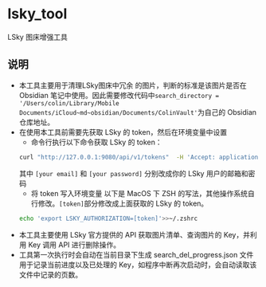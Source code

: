 # lsky_tool
LSky 图床增强工具

## 说明
- 本工具主要用于清理LSky图床中冗余 的图片，判断的标准是该图片是否在 Obsidian 笔记中使用。因此需要修改代码中`search_directory = '/Users/colin/Library/Mobile Documents/iCloud~md~obsidian/Documents/ColinVault'`为自己的 Obsidian 仓库地址。
- 在使用本工具前需要先获取 LSky 的 token，然后在环境变量中设置
    - 命令行执行以下命令获取 LSky 的 token：
    ```bash
    curl "http://127.0.0.1:9080/api/v1/tokens"  -H 'Accept: application/json' -d 'email=[your email]&password=[your password]'
    ```
    其中 `[your email]` 和 `[your password]` 分别改成你的 LSky 用户的邮箱和密码
    - 将 token 写入环境变量
    以下是 MacOS 下 ZSH 的写法，其他操作系统自行修改。`[token]`部分修改成上面获取的 LSky 的 token。
    ```bash
    echo 'export LSKY_AUTHORIZATION=[token]'>>~/.zshrc
    ```
- 本工具主要使用 LSky 官方提供的 API 获取图片清单、查询图片的 Key，并利用 Key 调用 API 进行删除操作。
- 工具第一次执行时会自动在当前目录下生成 search_del_progress.json 文件用于记录当前进度以及已处理的 Key，如程序中断再次启动时，会自动读取该文件中记录的页数。
